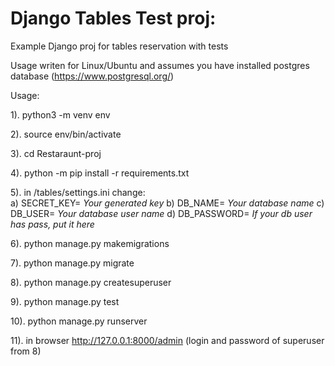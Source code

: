 # Django Tables Test proj:

Example Django proj for tables reservation with tests

Usage writen for Linux/Ubuntu and assumes you have
installed postgres database (https://www.postgresql.org/)

Usage: 

1). python3 -m venv env

2). source env/bin/activate

3). cd Restaraunt-proj

4). python -m pip install -r requirements.txt

5). in /tables/settings.ini change:  
    a) SECRET_KEY=  *Your generated key*
    b) DB_NAME= *Your database name*
    c) DB_USER= *Your database user name*
    d) DB_PASSWORD= *If your db user has pass, put it here*

6). python manage.py makemigrations

7). python manage.py migrate

8). python manage.py createsuperuser

9). python manage.py test

10). python manage.py runserver

11). in browser http://127.0.0.1:8000/admin (login and password of superuser from 8)

